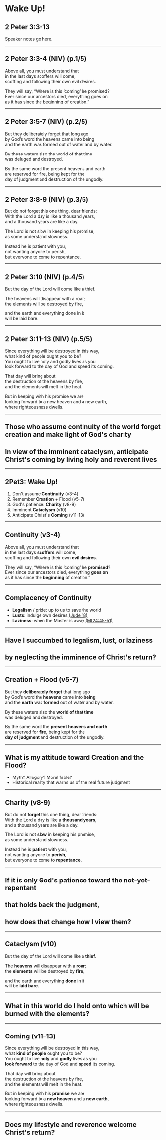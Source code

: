 <!-- .slide: data-background-image="static/bg/unsplash-Jztmx9yqjBw-stars.jpg" -->
# Wake Up!
## 2 Peter 3:3-13

>>>
Speaker notes go here.

---

## 2 Peter 3:3-4 (NIV) (p.1/5)
Above all, you must understand that <br/>
in the last days scoffers will come, <br/>
scoffing and following their own evil desires.

They will say, “Where is this ‘coming’ he promised? <br/>
Ever since our ancestors died, everything goes on <br/>
as it has since the beginning of creation.”

---

## 2 Peter 3:5-7 (NIV) (p.2/5)
But they deliberately forget that long ago <br/>
by God’s word the heavens came into being <br/>
and the earth was formed out of water and by water.

By these waters also the world of that time <br/>
was deluged and destroyed.

By the same word the present heavens and earth <br/>
are reserved for fire, being kept for the <br/>
day of judgment and destruction of the ungodly.

---

## 2 Peter 3:8-9 (NIV) (p.3/5)
But do not forget this one thing, dear friends: <br/>
With the Lord a day is like a thousand years, <br/>
and a thousand years are like a day.

The Lord is not slow in keeping his promise, <br/>
as some understand slowness.

Instead he is patient with you, <br/>
not wanting anyone to perish, <br/>
but everyone to come to repentance.

---

## 2 Peter 3:10 (NIV) (p.4/5)
But the day of the Lord will come like a thief.

The heavens will disappear with a roar; <br/>
the elements will be destroyed by fire,

and the earth and everything done in it <br/>
will be laid bare.

---

## 2 Peter 3:11-13 (NIV) (p.5/5)
Since everything will be destroyed in this way, <br/>
what kind of people ought you to be? <br/>
You ought to live holy and godly lives as you <br/>
look forward to the day of God and speed its coming.

That day will bring about <br/>
the destruction of the heavens by fire, <br/>
and the elements will melt in the heat.

But in keeping with his promise we are <br/>
looking forward to a new heaven and a new earth, <br/>
where righteousness dwells.

---
<!-- .slide: class="Q" data-background="white" -->
## Those who assume **continuity** of the world forget **creation** and make light of God's **charity**
## In view of the imminent **cataclysm**, anticipate Christ's **coming** by living holy and reverent lives

---

## 2Pet3: Wake Up!
1. Don't assume **Continuity** <span class="hl1">(v3-4)</span>
2. Remember **Creation** + Flood <span class="hl1">(v5-7)</span>
3. God's patience: **Charity** <span class="hl1">(v8-9)</span>
4. Imminent **Cataclysm** <span class="hl1">(v10)</span>
5. Anticipate Christ's **Coming** <span class="hl1">(v11-13)</span>

---

## Continuity (v3-4)
Above all, you must understand that <br/>
in the last days **scoffers** will come, <br/>
scoffing and following their own **evil desires**.

They will say, “Where is this ‘coming’ he **promised**? <br/>
Ever since our ancestors died, everything **goes on** <br/>
as it has since the **beginning** of creation.”

---

## Complacency of Continuity

+ **Legalism** / pride: up to us to save the world
+ **Lusts**: indulge own desires
[(Jude 18)](https://mobile.biblegateway.com/passage/?search=jude18)
+ **Laziness**: when the Master is away
[(Mt24:45-51)](https://mobile.biblegateway.com/passage/?search=mt24.45-51)

---
<!-- .slide: class="Q" data-background="white" -->
## Have I succumbed to **legalism**, **lust**, or **laziness**
## by neglecting the imminence of Christ's return?

---

## Creation + Flood (v5-7)
But they **deliberately forget** that long ago <br/>
by God’s word the **heavens** came into **being** <br/>
and the **earth** was **formed** out of water and by water.

By these waters also the **world of that time** <br/>
was deluged and destroyed.

By the same word the **present heavens and earth** <br/>
are reserved for **fire**, being kept for the <br/>
**day of judgment** and destruction of the ungodly.

---
<!-- .slide: class="Q" data-background="white" -->
## What is my **attitude** toward **Creation** and the **Flood**?

>>>
+ Myth? Allegory? Moral fable?
+ Historical reality that warns us of the real future judgment

---

## Charity (v8-9)
But do not **forget** this one thing, dear friends: <br/>
With the Lord a day is like a **thousand years**, <br/>
and a thousand years are like a day.

The Lord is not **slow** in keeping his promise, <br/>
as some understand slowness.

Instead he is **patient** with you, <br/>
not wanting anyone to **perish**, <br/>
but everyone to come to **repentance**.

---
<!-- .slide: class="Q" data-background="white" -->
## If it is only God's **patience** toward the **not-yet-repentant**
## that **holds back** the judgment,
## how does that change how I **view** them?

---

## Cataclysm (v10)
But the day of the Lord will come like a **thief**.

The **heavens** will disappear with a **roar**; <br/>
the **elements** will be destroyed by **fire**,

and the earth and everything **done** in it <br/>
will be **laid bare**.

---
<!-- .slide: class="Q" data-background="white" -->
## What in this world do I **hold onto** which will be **burned** with the elements?

---

## Coming (v11-13)
Since everything will be destroyed in this way, <br/>
what **kind of people** ought you to be? <br/>
You ought to live **holy** and **godly** lives as you <br/>
**look forward** to the day of God and **speed** its coming.

That day will bring about <br/>
the destruction of the heavens by fire, <br/>
and the elements will melt in the heat.

But in keeping with his **promise** we are <br/>
looking forward to a **new heaven** and a **new earth**, <br/>
where righteousness dwells.

---
<!-- .slide: class="Q" data-background="white" -->
## Does my **lifestyle** and **reverence** welcome Christ's return?

